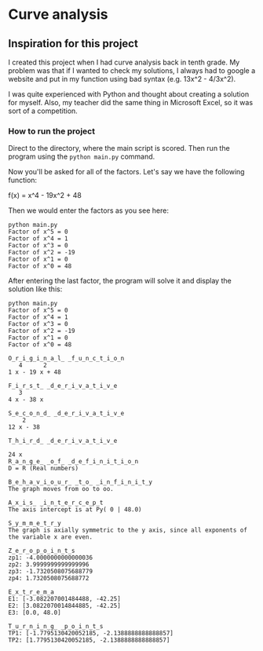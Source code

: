 # Curve analysis

## Inspiration for this project

I created this project when I had curve analysis back in tenth grade. My problem was that if I wanted to check my solutions, I always had to google a website and put in my function using bad syntax (e.g. 13x^2 - 4/3x^2).

I was quite experienced with Python and thought about creating a solution for myself. Also, my teacher did the same thing in Microsoft Excel, so it was sort of a competition.

### How to run the project

Direct to the directory, where the main script is scored. Then run the program using the `python main.py` command.

Now you'll be asked for all of the factors. Let's say we have the following function:

f(x) = x^4 - 19x^2 + 48

Then we would enter the factors as you see here:

```
python main.py
Factor of x^5 = 0
Factor of x^4 = 1
Factor of x^3 = 0
Factor of x^2 = -19
Factor of x^1 = 0
Factor of x^0 = 48
```
After entering the last factor, the program will solve it and display the solution like this:

```
python main.py
Factor of x^5 = 0
Factor of x^4 = 1
Factor of x^3 = 0
Factor of x^2 = -19
Factor of x^1 = 0
Factor of x^0 = 48

O̲r̲i̲g̲i̲n̲a̲l̲ ̲f̲u̲n̲c̲t̲i̲o̲n
   4      2
1 x - 19 x + 48

F̲i̲r̲s̲t̲ ̲d̲e̲r̲i̲v̲a̲t̲i̲v̲e
   3
4 x - 38 x

S̲e̲c̲o̲n̲d̲ ̲d̲e̲r̲i̲v̲a̲t̲i̲v̲e
    2
12 x - 38

T̲h̲i̲r̲d̲ ̲d̲e̲r̲i̲v̲a̲t̲i̲v̲e

24 x
R̲a̲n̲g̲e̲ ̲o̲f̲ ̲d̲e̲f̲i̲n̲i̲t̲i̲o̲n
D = R (Real numbers)

B̲e̲h̲a̲v̲i̲o̲u̲r̲ ̲t̲o̲ ̲i̲n̲f̲i̲n̲i̲t̲y
The graph moves from oo to oo.

A̲x̲i̲s̲ ̲i̲n̲t̲e̲r̲c̲e̲p̲t
The axis intercept is at Py( 0 | 48.0)

S̲y̲m̲m̲e̲t̲r̲y
The graph is axially symmetric to the y axis, since all exponents of the variable x are even.

Z̲e̲r̲o̲p̲o̲i̲n̲t̲s
zp1: -4.0000000000000036
zp2: 3.9999999999999996
zp3: -1.7320508075688779
zp4: 1.7320508075688772

E̲x̲t̲r̲e̲m̲a
E1: [-3.082207001484488, -42.25]
E2: [3.0822070014844885, -42.25]
E3: [0.0, 48.0]

T̲u̲r̲n̲i̲n̲g̲ ̲p̲o̲i̲n̲t̲s
TP1: [-1.7795130420052185, -2.1388888888888857]
TP2: [1.7795130420052185, -2.1388888888888857] 
```
